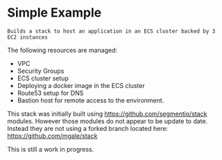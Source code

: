 # Simple Example 

    Builds a stack to host an application in an ECS cluster backed by 3 EC2 instances

The following resources are managed:
* VPC
* Security Groups
* ECS cluster setup
* Deploying a docker image in the ECS cluster
* Route53 setup for DNS
* Bastion host for remote access to the environment.

This stack was initially built using https://github.com/segmentio/stack modules. However those modules
do not appear to be update to date. Instead they are not using a forked branch located here: https://github.com/mgale/stack

This is still a work in progress.
